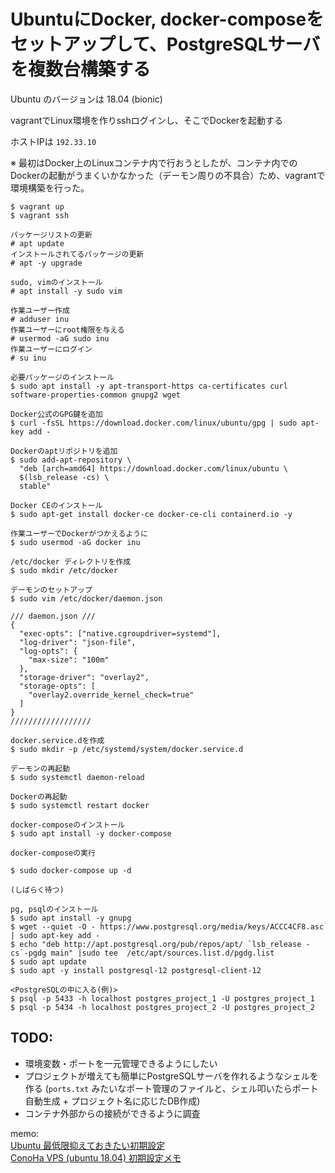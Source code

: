 # UbuntuにDocker, docker-composeをセットアップして、PostgreSQLサーバを複数台構築する

Ubuntu のバージョンは 18.04 (bionic)

vagrantでLinux環境を作りsshログインし、そこでDockerを起動する

ホストIPは `192.33.10`

※ 最初はDocker上のLinuxコンテナ内で行おうとしたが、コンテナ内でのDockerの起動がうまくいかなかった（デーモン周りの不具合）ため、vagrantで環境構築を行った。
```
$ vagrant up
$ vagrant ssh
```

```
パッケージリストの更新
# apt update
インストールされてるパッケージの更新
# apt -y upgrade

sudo, vimのインストール
# apt install -y sudo vim

作業ユーザー作成
# adduser inu
作業ユーザーにroot権限を与える
# usermod -aG sudo inu
作業ユーザーにログイン
# su inu
```

```
必要パッケージのインストール
$ sudo apt install -y apt-transport-https ca-certificates curl software-properties-common gnupg2 wget

Docker公式のGPG鍵を追加
$ curl -fsSL https://download.docker.com/linux/ubuntu/gpg | sudo apt-key add -

Dockerのaptリポジトリを追加
$ sudo add-apt-repository \
  "deb [arch=amd64] https://download.docker.com/linux/ubuntu \
  $(lsb_release -cs) \
  stable"

Docker CEのインストール
$ sudo apt-get install docker-ce docker-ce-cli containerd.io -y

作業ユーザーでDockerがつかえるように
$ sudo usermod -aG docker inu

/etc/docker ディレクトリを作成
$ sudo mkdir /etc/docker

デーモンのセットアップ
$ sudo vim /etc/docker/daemon.json

/// daemon.json ///
{
  "exec-opts": ["native.cgroupdriver=systemd"],
  "log-driver": "json-file",
  "log-opts": {
    "max-size": "100m"
  },
  "storage-driver": "overlay2",
  "storage-opts": [
    "overlay2.override_kernel_check=true"
  ]
}
//////////////////

docker.service.dを作成
$ sudo mkdir -p /etc/systemd/system/docker.service.d

デーモンの再起動
$ sudo systemctl daemon-reload

Dockerの再起動
$ sudo systemctl restart docker
```

```
docker-composeのインストール
$ sudo apt install -y docker-compose

docker-composeの実行

$ sudo docker-compose up -d

(しばらく待つ)
```

```
pg, psqlのインストール
$ sudo apt install -y gnupg
$ wget --quiet -O - https://www.postgresql.org/media/keys/ACCC4CF8.asc | sudo apt-key add -
$ echo "deb http://apt.postgresql.org/pub/repos/apt/ `lsb_release -cs`-pgdg main" |sudo tee  /etc/apt/sources.list.d/pgdg.list
$ sudo apt update
$ sudo apt -y install postgresql-12 postgresql-client-12
```

```
<PostgreSQLの中に入る(例)>
$ psql -p 5433 -h localhost postgres_project_1 -U postgres_project_1
$ psql -p 5434 -h localhost postgres_project_2 -U postgres_project_2
```


## TODO: 
- 環境変数・ポートを一元管理できるようにしたい
- プロジェクトが増えても簡単にPostgreSQLサーバを作れるようなシェルを作る
(`ports.txt` みたいなポート管理のファイルと、シェル叩いたらポート自動生成 + プロジェクト名に応じたDB作成)
- コンテナ外部からの接続ができるように調査




memo:  
[Ubuntu 最低限抑えておきたい初期設定](https://qiita.com/kotarella1110/items/f638822d64a43824dfa4)  
[ConoHa VPS (ubuntu 18.04) 初期設定メモ](https://qiita.com/jqtype/items/126c33ea176f3ba506c3)
